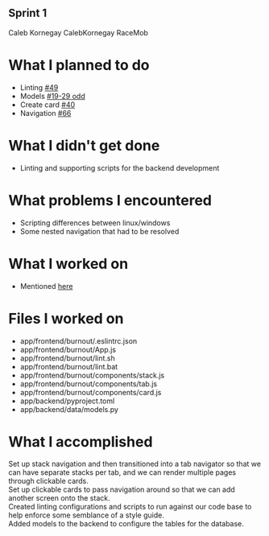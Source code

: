 ## Sprint 1
Caleb Kornegay CalebKornegay RaceMob

# What I planned to do 
- Linting [#49](https://github.com/utk-cs340-fall23/RaceMob/issues/49) 
- Models [#19-29 odd](https://github.com/utk-cs340-fall23/RaceMob/issues/19)
- Create card [#40](https://github.com/utk-cs340-fall23/RaceMob/issues/40)
- Navigation [#66](https://github.com/utk-cs340-fall23/RaceMob/issues/66)

# What I didn't get done
- Linting and supporting scripts for the backend development


# What problems I encountered
- Scripting differences between linux/windows
- Some nested navigation that had to be resolved

# What I worked on 
- Mentioned [here](#what-i-planned-to-do)

# Files I worked on 
- app/frontend/burnout/.eslintrc.json
- app/frontend/burnout/App.js
- app/frontend/burnout/lint.sh
- app/frontend/burnout/lint.bat
- app/frontend/burnout/components/stack.js
- app/frontend/burnout/components/tab.js
- app/frontend/burnout/components/card.js
- app/backend/pyproject.toml
- app/backend/data/models.py

# What I accomplished
Set up stack navigation and then transitioned into a tab navigator so that we can have separate stacks per tab, and we can render multiple pages through clickable cards.  
Set up clickable cards to pass navigation around so that we can add another screen onto the stack.  
Created linting configurations and scripts to run against our code base to help enforce some semblance of a style guide.  
Added models to the backend to configure the tables for the database.
